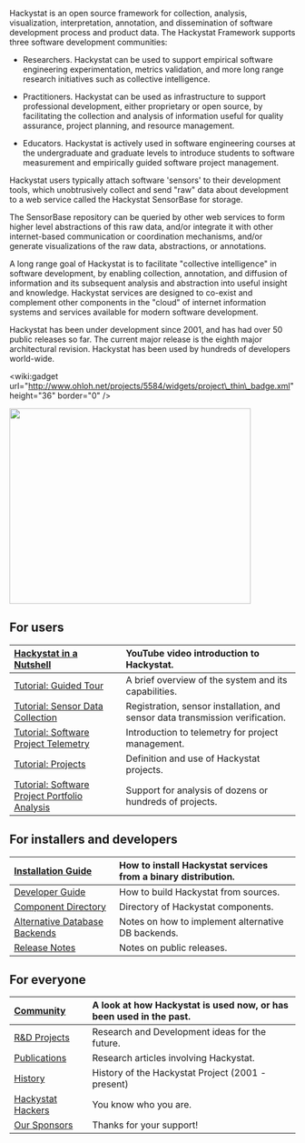 Hackystat is an open source framework for collection, analysis,
visualization, interpretation, annotation, and dissemination of software development
process and product data. The Hackystat Framework supports three software development communities:

  * Researchers.  Hackystat can be used to support empirical software engineering experimentation, metrics validation, and more long range research initiatives such as collective intelligence.

  * Practitioners.  Hackystat can be used as infrastructure to support professional development, either proprietary or open source, by facilitating the collection and analysis of information useful for quality assurance, project planning, and resource management.

  * Educators.  Hackystat is actively used in software engineering courses at the undergraduate and graduate levels to introduce students to software measurement and empirically guided software project management.


Hackystat users typically attach software
'sensors' to their development tools, which unobtrusively collect and send
"raw" data about development to a web service called the Hackystat
SensorBase for storage.

The SensorBase repository can be queried by other web
services to form higher level abstractions of this raw data, and/or
integrate it with other internet-based communication or coordination
mechanisms, and/or generate visualizations of the raw data, abstractions,
or annotations.

A long range goal of Hackystat is to facilitate "collective intelligence" in software development, by enabling collection, annotation, and diffusion of information and its subsequent analysis and abstraction into useful insight and knowledge.  Hackystat services are designed to co-exist and complement other components in the "cloud" of internet information systems and services available for modern software development.

Hackystat has been under development since 2001, and has had over 50 public
releases so far.  The current major release is the eighth major architectural
revision.  Hackystat has been used by hundreds of developers world-wide.

&lt;wiki:gadget url="http://www.ohloh.net/projects/5584/widgets/project\_thin\_badge.xml" height="36"  border="0" /&gt;

<a href='http://www.youtube.com/watch?feature=player_embedded&v=NrLFIpm0wps' target='_blank'><img src='http://img.youtube.com/vi/NrLFIpm0wps/0.jpg' width='425' height=344 /></a>

## For users ##

| [Hackystat in a Nutshell](http://www.youtube.com/watch?v=NrLFIpm0wps) | YouTube video introduction to Hackystat. |
|:----------------------------------------------------------------------|:-----------------------------------------|
| [Tutorial: Guided Tour](Tutorial_GuidedTour.md)                       | A brief overview of the system and its capabilities. |
| [Tutorial: Sensor Data Collection](Tutorial_SensorDataCollection.md)  | Registration, sensor installation, and sensor data transmission verification. |
| [Tutorial: Software Project Telemetry](Tutorial_SoftwareProjectTelemetry.md) | Introduction to telemetry for project management. |
| [Tutorial: Projects](Tutorial_Projects.md)                            | Definition and use of Hackystat projects. |
| [Tutorial: Software Project Portfolio Analysis](Tutorial_ProjectPortfolio.md) | Support for analysis of dozens or hundreds of projects. |


## For installers and developers ##

|[Installation Guide](InstallationGuide.md) | How to install Hackystat services from a binary distribution. |
|:------------------------------------------|:--------------------------------------------------------------|
|[Developer Guide](DeveloperGuide.md)       | How to build Hackystat from sources.                          |
|[Component Directory](ComponentDirectory.md) |  Directory of Hackystat components.                           |
|[Alternative Database Backends](http://code.google.com/p/hackystat-sensorbase-uh/wiki/UsingADifferentDatabaseBackend) | Notes on how to implement alternative DB backends.            |
|[Release Notes](ReleaseNotes.md)           | Notes on public releases.                                     |

## For everyone ##
| [Community](Community.md) | A look at how Hackystat is used now,  or has been used in the past. |
|:--------------------------|:--------------------------------------------------------------------|
|[R&D Projects ](ResearchProjects.md) | Research and Development ideas for the future.                      |
| [Publications](Publications.md) | Research articles involving Hackystat.                              |
|[History ](History.md)     | History of the Hackystat Project (2001 - present)                   |
|[Hackystat Hackers](HackystatHackers.md) | You know who you are.                                               |
|[Our Sponsors](Sponsors.md) | Thanks for your support!                                            |